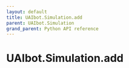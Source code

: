 ```yaml
---
layout: default
title: UAIbot.Simulation.add 
parent: UAIbot.Simulation
grand_parent: Python API reference
---
```


# UAIbot.Simulation.add 